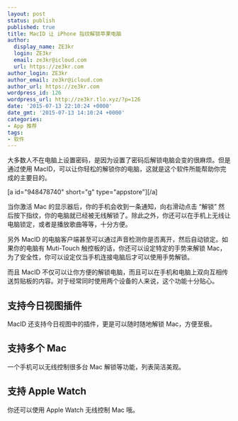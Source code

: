 ```yaml
---
layout: post
status: publish
published: true
title: MacID 让 iPhone 指纹解锁苹果电脑
author:
  display_name: ZE3kr
  login: ZE3kr
  email: ze3kr@icloud.com
  url: https://ze3kr.com
author_login: ZE3kr
author_email: ze3kr@icloud.com
author_url: https://ze3kr.com
wordpress_id: 126
wordpress_url: http://ze3kr.tlo.xyz/?p=126
date: '2015-07-13 22:10:24 +0000'
date_gmt: '2015-07-13 14:10:24 +0000'
categories:
- App 推荐
tags:
- 软件
---
```

<p>大多数人不在电脑上设置密码，是因为设置了密码后解锁电脑会变的很麻烦。但是通过使用 MacID，可以让你轻松的解锁你的电脑，这就是这个软件所能帮助你完成的主要目的。</p>
<p>[a id="948478740" short="g" type="appstore"][/a]</p>
<p>当你激活 Mac 的显示器后，你的手机会收到一条通知，向右滑动点击 “解锁” 然后按下指纹，你的电脑就<!--more-->已经被无线解锁了。除此之外，你还可以在手机上无线让电脑锁定，或者是播放歌曲等等，十分方便。</p>
<p>另外 MacID 的电脑客户端甚至可以通过声音检测你是否离开，然后自动锁定。如果你的电脑有 Muti-Touch 触控板的话，你还可以设定特定的手势来解锁 Mac，为了安全性，你可以设定仅当手机连接电脑后才可以使用手势解锁。</p>
<p>而且 MacID 不仅可以让你方便的解锁电脑，而且可以在手机和电脑上双向互相传送剪贴板的内容。对于经常同时使用两个设备的人来说，这个功能十分贴心。</p>
<h2>支持今日视图插件</h2>
<p>MacID 还支持今日视图中的插件，更是可以随时随地解锁 Mac，方便至极。</p>
<h2>支持多个 Mac</h2>
<p>一个手机可以无线控制很多台 Mac 解锁等功能，列表简洁美观。</p>
<h2>支持 Apple Watch</h2>
<p>你还可以使用 Apple Watch 无线控制 Mac 哦。</p>
